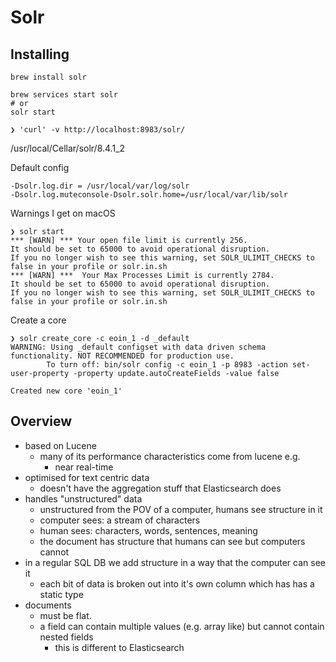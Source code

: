 # Solr

## Installing

```
brew install solr

brew services start solr
# or
solr start

❯ 'curl' -v http://localhost:8983/solr/
```

/usr/local/Cellar/solr/8.4.1_2

Default config

    -Dsolr.log.dir = /usr/local/var/log/solr
    -Dsolr.log.muteconsole-Dsolr.solr.home=/usr/local/var/lib/solr

Warnings I get on macOS

    ❯ solr start
    *** [WARN] *** Your open file limit is currently 256.
    It should be set to 65000 to avoid operational disruption.
    If you no longer wish to see this warning, set SOLR_ULIMIT_CHECKS to false in your profile or solr.in.sh
    *** [WARN] ***  Your Max Processes Limit is currently 2784.
    It should be set to 65000 to avoid operational disruption.
    If you no longer wish to see this warning, set SOLR_ULIMIT_CHECKS to false in your profile or solr.in.sh

Create a core

    ❯ solr create_core -c eoin_1 -d _default
    WARNING: Using _default configset with data driven schema functionality. NOT RECOMMENDED for production use.
            To turn off: bin/solr config -c eoin_1 -p 8983 -action set-user-property -property update.autoCreateFields -value false

    Created new core 'eoin_1'

## Overview

- based on Lucene
    - many of its performance characteristics come from lucene e.g.
        - near real-time
- optimised for text centric data
    - doesn't have the aggregation stuff that Elasticsearch does
- handles "unstructured" data
    - unstructured from the POV of a computer, humans see structure in it
    - computer sees: a stream of characters
    - human sees: characters, words, sentences, meaning
    - the document has structure that humans can see but computers cannot
- in a regular SQL DB we add structure in a way that the computer can see it
    - each bit of data is broken out into it's own column which has has a static
      type
- documents
    - must be flat.
    - a field can contain multiple values (e.g. array like) but cannot contain
      nested fields
        - this is different to Elasticsearch
